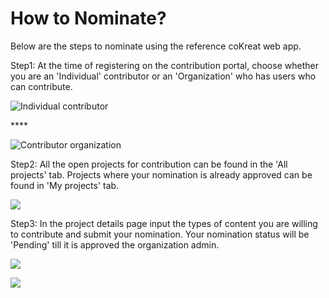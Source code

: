 # How to Nominate?

Below are the steps to nominate using the reference coKreat web app.

Step1: At the time of registering on the contribution portal, choose whether you are an 'Individual' contributor or an 'Organization' who has users who can contribute.

![Individual contributor](https://lh3.googleusercontent.com/GyBaNi1atwVEfQffbunKNz6Vq07VjdCJMxzn\_T0u\_MzQhVXVWWiIsOlRxfTAOgODP\_G2jik\_hhG-ZpW5fsYNv7bdPzheSagDzObBPXk21\_bQ9xeAdM9gs\_mHsewqadWdtZR\_oiXFmhrL)

&#x20;****&#x20;

![Contributor organization](https://lh3.googleusercontent.com/gJMzqTQwYWIRnYS0BxvaQmz7i\_3RIjEColdGD8hLScVrScejCoGkMdR90xj3HpktIcABP\_xGXjtLCXa5fsvfOx2TapBEcLoboTSKf0IbbSkB3uz8kQQ7JzLBn3EAZaKKxUcQK1qZKz\_x)

Step2: All the open projects for contribution can be found in the 'All projects' tab. Projects where your nomination is already approved can be found in 'My projects' tab.&#x20;

![](https://lh6.googleusercontent.com/ZywuwwTWts7IqqXZLffBTrPnGWIM4kO05c\_Tr5T\_ll4OUoHE5ZeDtBZZWqvwKPlOixZEtpp6I\_RgfqoSeQG\_PyX2JsGRgxJFDWkIv1Yh4r8OfnVcEHf3yp-TZhkSgGdCWRoWhAOhTQ3t)

Step3: In the project details page input the types of content you are willing to contribute and submit your nomination. Your nomination status will be 'Pending' till it is approved the organization admin.

![](https://lh4.googleusercontent.com/ifBb6hZcpPb1toq1Hv\_r\_NkG-WSmw\_JyZ8auRzGMTH6IUcTJpqBpopHZZpbyo4m2PlJqOXARRnkdjtDweOnEUASeyAvMsBh9JIvyiTjfreVA5lyeJ5YkUh0qgu75I\_byUxFEawSh)

![](https://lh3.googleusercontent.com/TogEvf4QmCJQwlOfDPsKs7VWIQU99fHHqNWcvZ6F7\_3RvOLymREnuX7O288-Yj3CL4KWd4-P7BlbZajI5a6IihFgQATsyyu9uihVDvZ5BAtMX1EMvVxC321o9iFebwip5LRutXJX1tFW)
